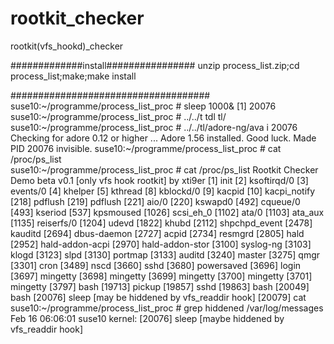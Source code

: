 # rootkit_checker
rootkit(vfs_hookd)_checker

#############install################
unzip process_list.zip;cd process_list;make;make install

####################################
suse10:~/programme/process_list_proc # sleep 1000&
[1] 20076
suse10:~/programme/process_list_proc # ../../t
tdl  tl/  
suse10:~/programme/process_list_proc # ../../tl/adore-ng/ava i 20076
Checking for adore  0.12 or higher ...
Adore 1.56 installed. Good luck.
Made PID 20076 invisible.
suse10:~/programme/process_list_proc # cat /proc/ps_list            
suse10:~/programme/process_list_proc # cat /proc/ps_list 
                        Rootkit Checker Demo
                        beta v0.1 [only vfs hook rootkit]       by xti9er
[1] init
[2] ksoftirqd/0
[3] events/0
[4] khelper
[5] kthread
[8] kblockd/0
[9] kacpid
[10] kacpi_notify
[218] pdflush
[219] pdflush
[221] aio/0
[220] kswapd0
[492] cqueue/0
[493] kseriod
[537] kpsmoused
[1026] scsi_eh_0
[1102] ata/0
[1103] ata_aux
[1135] reiserfs/0
[1204] udevd
[1822] khubd
[2112] shpchpd_event
[2478] kauditd
[2694] dbus-daemon
[2727] acpid
[2734] resmgrd
[2805] hald
[2952] hald-addon-acpi
[2970] hald-addon-stor
[3100] syslog-ng
[3103] klogd
[3123] slpd
[3130] portmap
[3133] auditd
[3240] master
[3275] qmgr
[3301] cron
[3489] nscd
[3660] sshd
[3680] powersaved
[3696] login
[3697] mingetty
[3698] mingetty
[3699] mingetty
[3700] mingetty
[3701] mingetty
[3797] bash
[19713] pickup
[19857] sshd
[19863] bash
[20049] bash
[20076] sleep   [may be hiddened by vfs_readdir hook]
[20079] cat
suse10:~/programme/process_list_proc # grep hiddened /var/log/messages
Feb 16 06:06:01 suse10 kernel: [20076] sleep    [maybe hiddened by vfs_readdir hook]
